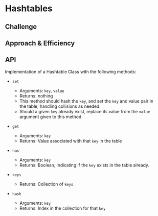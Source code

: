 # Hashtables
<!-- Short summary or background information -->

## Challenge
<!-- Description of the challenge -->

## Approach & Efficiency
<!-- What approach did you take? Why? What is the Big O space/time for this approach? -->

## API

Implementation of a Hashtable Class with the following methods:

- `set`
  - Arguments: `key`, `value`
  - Returns: nothing
  - This method should hash the `key`, and set the `key` and value pair in the table, handling collisions as needed.
  - Should a given `key` already exist, replace its value from the `value` argument given to this method.

- `get`
  - Arguments: `key`
  - Returns: Value associated with that `key` in the table

- `has`
  - Arguments: `key`
  - Returns: Boolean, indicating if the `key` exists in the table already.

- `keys`
  - Returns: Collection of `keys`

- `hash`
  - Arguments: `key`
  - Returns: Index in the collection for that `key`
